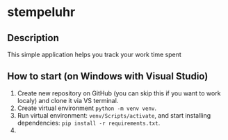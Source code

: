 # stempeluhr

## Description
This simple application helps you track your work time spent

## How to start (on Windows with Visual Studio)
1. Create new repository on GitHub (you can skip this if you want to work localy) and clone it via VS terminal.
2. Create virtual environment `python -m venv venv`.
3. Run virtual environment: `venv/Scripts/activate`, and start installing dependencies:
	`pip install -r requirements.txt`.
4.